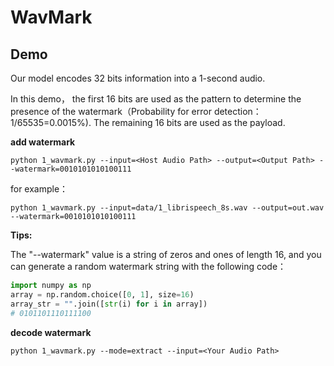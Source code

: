 # WavMark



## Demo

Our model encodes 32 bits information into a 1-second audio.

In this demo， the first 16 bits are used as the pattern to determine the presence of the watermark（Probability for error detection：1/65535=0.0015%). The remaining 16 bits are used as the payload. 



**add watermark**

`python 1_wavmark.py --input=<Host Audio Path> --output=<Output Path> --watermark=0010101010100111`

for example：

`python 1_wavmark.py --input=data/1_librispeech_8s.wav --output=out.wav --watermark=0010101010100111`



**Tips:**

The "--watermark"  value is a string of zeros and ones of length 16, and you can generate a random watermark string with the following code：

```python
import numpy as np
array = np.random.choice([0, 1], size=16)
array_str = "".join([str(i) for i in array])
# 0101101110111100
```



**decode watermark**

`python 1_wavmark.py --mode=extract --input=<Your Audio Path>`



​	
